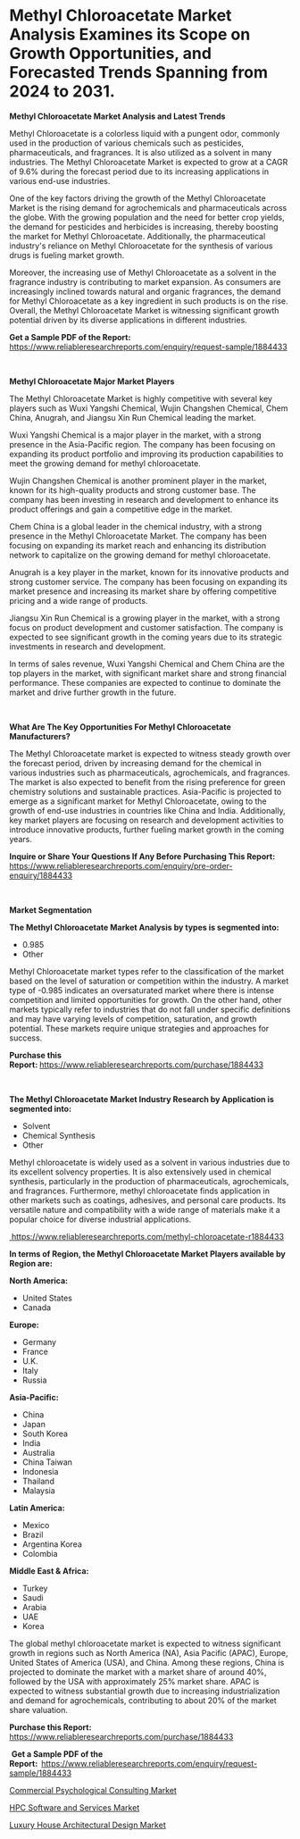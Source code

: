 <p><h1>Methyl Chloroacetate Market Analysis Examines its Scope on Growth Opportunities, and Forecasted Trends Spanning from 2024 to 2031.</h1></p><p><strong>Methyl Chloroacetate Market Analysis and Latest Trends</strong></p>
<p><p>Methyl Chloroacetate is a colorless liquid with a pungent odor, commonly used in the production of various chemicals such as pesticides, pharmaceuticals, and fragrances. It is also utilized as a solvent in many industries. The Methyl Chloroacetate Market is expected to grow at a CAGR of 9.6% during the forecast period due to its increasing applications in various end-use industries.</p><p>One of the key factors driving the growth of the Methyl Chloroacetate Market is the rising demand for agrochemicals and pharmaceuticals across the globe. With the growing population and the need for better crop yields, the demand for pesticides and herbicides is increasing, thereby boosting the market for Methyl Chloroacetate. Additionally, the pharmaceutical industry's reliance on Methyl Chloroacetate for the synthesis of various drugs is fueling market growth.</p><p>Moreover, the increasing use of Methyl Chloroacetate as a solvent in the fragrance industry is contributing to market expansion. As consumers are increasingly inclined towards natural and organic fragrances, the demand for Methyl Chloroacetate as a key ingredient in such products is on the rise. Overall, the Methyl Chloroacetate Market is witnessing significant growth potential driven by its diverse applications in different industries.</p></p>
<p><strong>Get a Sample PDF of the Report:&nbsp;</strong> <a href="https://www.reliableresearchreports.com/enquiry/request-sample/1884433">https://www.reliableresearchreports.com/enquiry/request-sample/1884433</a></p>
<p>&nbsp;</p>
<p><strong>Methyl Chloroacetate Major Market Players</strong></p>
<p><p>The Methyl Chloroacetate Market is highly competitive with several key players such as Wuxi Yangshi Chemical, Wujin Changshen Chemical, Chem China, Anugrah, and Jiangsu Xin Run Chemical leading the market. </p><p>Wuxi Yangshi Chemical is a major player in the market, with a strong presence in the Asia-Pacific region. The company has been focusing on expanding its product portfolio and improving its production capabilities to meet the growing demand for methyl chloroacetate.</p><p>Wujin Changshen Chemical is another prominent player in the market, known for its high-quality products and strong customer base. The company has been investing in research and development to enhance its product offerings and gain a competitive edge in the market.</p><p>Chem China is a global leader in the chemical industry, with a strong presence in the Methyl Chloroacetate Market. The company has been focusing on expanding its market reach and enhancing its distribution network to capitalize on the growing demand for methyl chloroacetate.</p><p>Anugrah is a key player in the market, known for its innovative products and strong customer service. The company has been focusing on expanding its market presence and increasing its market share by offering competitive pricing and a wide range of products.</p><p>Jiangsu Xin Run Chemical is a growing player in the market, with a strong focus on product development and customer satisfaction. The company is expected to see significant growth in the coming years due to its strategic investments in research and development.</p><p>In terms of sales revenue, Wuxi Yangshi Chemical and Chem China are the top players in the market, with significant market share and strong financial performance. These companies are expected to continue to dominate the market and drive further growth in the future.</p></p>
<p>&nbsp;</p>
<p><strong>What Are The Key Opportunities For Methyl Chloroacetate Manufacturers?</strong></p>
<p><p>The Methyl Chloroacetate market is expected to witness steady growth over the forecast period, driven by increasing demand for the chemical in various industries such as pharmaceuticals, agrochemicals, and fragrances. The market is also expected to benefit from the rising preference for green chemistry solutions and sustainable practices. Asia-Pacific is projected to emerge as a significant market for Methyl Chloroacetate, owing to the growth of end-use industries in countries like China and India. Additionally, key market players are focusing on research and development activities to introduce innovative products, further fueling market growth in the coming years.</p></p>
<p><strong>Inquire or Share Your Questions If Any Before Purchasing This Report:</strong> <a href="https://www.reliableresearchreports.com/enquiry/pre-order-enquiry/1884433">https://www.reliableresearchreports.com/enquiry/pre-order-enquiry/1884433</a></p>
<p>&nbsp;</p>
<p><strong>Market Segmentation</strong></p>
<p><strong>The Methyl Chloroacetate Market Analysis by types is segmented into:</strong></p>
<p><ul><li>0.985</li><li>Other</li></ul></p>
<p><p>Methyl Chloroacetate market types refer to the classification of the market based on the level of saturation or competition within the industry. A market type of -0.985 indicates an oversaturated market where there is intense competition and limited opportunities for growth. On the other hand, other markets typically refer to industries that do not fall under specific definitions and may have varying levels of competition, saturation, and growth potential. These markets require unique strategies and approaches for success.</p></p>
<p><strong>Purchase this Report:&nbsp;</strong><a href="https://www.reliableresearchreports.com/purchase/1884433">https://www.reliableresearchreports.com/purchase/1884433</a></p>
<p>&nbsp;</p>
<p><strong>The Methyl Chloroacetate Market Industry Research by Application is segmented into:</strong></p>
<p><ul><li>Solvent</li><li>Chemical Synthesis</li><li>Other</li></ul></p>
<p><p>Methyl chloroacetate is widely used as a solvent in various industries due to its excellent solvency properties. It is also extensively used in chemical synthesis, particularly in the production of pharmaceuticals, agrochemicals, and fragrances. Furthermore, methyl chloroacetate finds application in other markets such as coatings, adhesives, and personal care products. Its versatile nature and compatibility with a wide range of materials make it a popular choice for diverse industrial applications.</p></p>
<p><a href="https://www.reliableresearchreports.com/methyl-chloroacetate-r1884433">&nbsp;https://www.reliableresearchreports.com/methyl-chloroacetate-r1884433</a></p>
<p><strong>In terms of Region, the Methyl Chloroacetate Market Players available by Region are:</strong></p>
<p>
    <p> <strong> North America: </strong>
        <ul>
            <li>United States</li>
            <li>Canada</li>
        </ul>
        </p> 
    <p> <strong> Europe: </strong>
        <ul>
            <li>Germany</li>
            <li>France</li>
            <li>U.K.</li>
            <li>Italy</li>
            <li>Russia</li>
        </ul>
        </p> 
    <p> <strong> Asia-Pacific: </strong>
        <ul>
            <li>China</li>
            <li>Japan</li>
            <li>South Korea</li>
            <li>India</li>
            <li>Australia</li>
            <li>China Taiwan</li>
            <li>Indonesia</li>
            <li>Thailand</li>
            <li>Malaysia</li>
        </ul>
        </p> 
    <p> <strong> Latin America: </strong>
        <ul>
            <li>Mexico</li>
            <li>Brazil</li>
            <li>Argentina Korea</li>
            <li>Colombia</li>
        </ul>
        </p> 
    <p> <strong> Middle East & Africa: </strong>
        <ul>
            <li>Turkey</li>
            <li>Saudi</li>
            <li>Arabia</li>
            <li>UAE</li>
            <li>Korea</li>
        </ul>
    </p>
    </p>
<p><p>The global methyl chloroacetate market is expected to witness significant growth in regions such as North America (NA), Asia Pacific (APAC), Europe, United States of America (USA), and China. Among these regions, China is projected to dominate the market with a market share of around 40%, followed by the USA with approximately 25% market share. APAC is expected to witness substantial growth due to increasing industrialization and demand for agrochemicals, contributing to about 20% of the market share valuation.</p></p>
<p><strong>Purchase this Report: </strong><a href="https://www.reliableresearchreports.com/purchase/1884433">https://www.reliableresearchreports.com/purchase/1884433</a></p>
<p>&nbsp;<strong>Get a Sample PDF of the Report:&nbsp;&nbsp;</strong><a href="https://www.reliableresearchreports.com/enquiry/request-sample/1884433">https://www.reliableresearchreports.com/enquiry/request-sample/1884433</a></p>
<p><strong></strong></p>
<p><p><a href="https://github.com/gikababa4/Market-Research-Report-List-1/blob/main/commercial-psychological-consulting-market.md">Commercial Psychological Consulting Market</a></p><p><a href="https://github.com/Paul14Anderson63/Market-Research-Report-List-5/blob/main/hpc-software-and-services-market.md">HPC Software and Services Market</a></p><p><a href="https://github.com/mabutironaldo/Market-Research-Report-List-5/blob/main/luxury-house-architectural-design-market.md">Luxury House Architectural Design Market</a></p></p>
